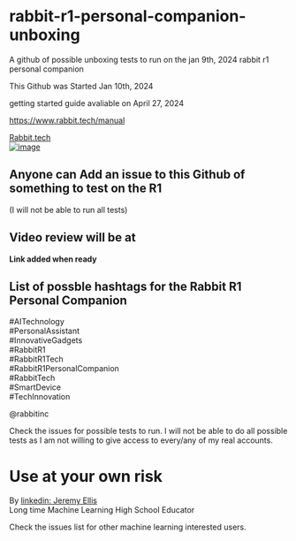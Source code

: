 # rabbit-r1-personal-companion-unboxing

A github of possible  unboxing tests to run on the jan 9th, 2024 rabbit r1 personal companion

This Github was Started Jan 10th, 2024

getting started guide avaliable on April 27, 2024

https://www.rabbit.tech/manual




[Rabbit.tech<br>
![image](https://github.com/hpssjellis/rabbit-r1-personal-companion-unboxing/assets/5605614/b6dfc5b8-2afc-47f0-a5aa-a01d40f0f06a)](https://www.rabbit.tech/)


## Anyone can Add an issue to this Github of something to test on the R1
(I will not be able to run all tests)


## Video review will be at 

**Link added when ready**


## List of possble hashtags for the Rabbit R1 Personal Companion

#AITechnology   
#PersonalAssistant   
#InnovativeGadgets   
#RabbitR1   
#RabbitR1Tech   
#RabbitR1PersonalCompanion  
#RabbitTech  
#SmartDevice  
#TechInnovation  





@rabbitinc    





Check the issues for possible tests to run. I will not be able to do all possible tests as I am not willing to give access to every/any of my real accounts.



# Use at your own risk

By [linkedin: Jeremy Ellis](https://www.linkedin.com/in/jeremy-ellis-4237a9bb/)   
Long time Machine Learning High School Educator

Check the issues list for other machine learning interested users.

